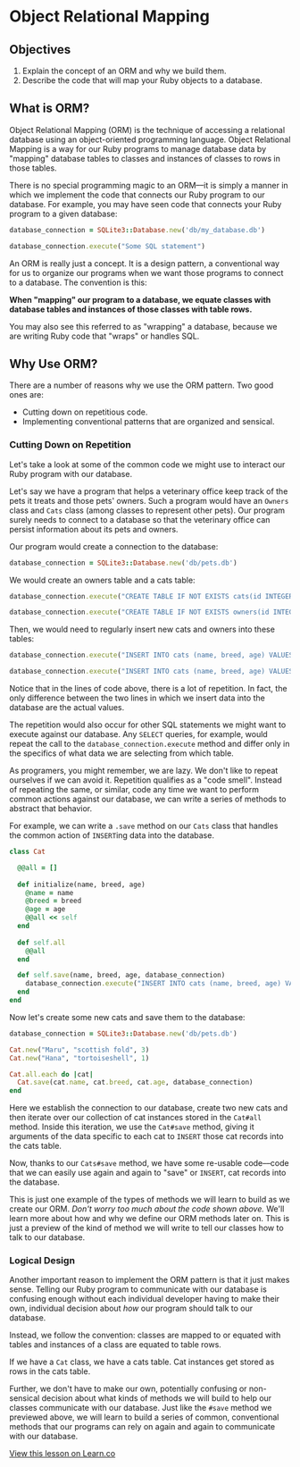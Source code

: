 # Object Relational Mapping

## Objectives

1. Explain the concept of an ORM and why we build them.
2. Describe the code that will map your Ruby objects to a database. 

## What is ORM?

Object Relational Mapping (ORM) is the technique of accessing a relational database using an object-oriented programming language. Object Relational Mapping is a way for our Ruby programs to manage database data by "mapping" database tables to classes and instances of classes to rows in those tables.

There is no special programming magic to an ORM––it is simply a manner in which we implement the code that connects our Ruby program to our database. For example, you may have seen code that connects your Ruby program to a given database:

```ruby
database_connection = SQLite3::Database.new('db/my_database.db')

database_connection.execute("Some SQL statement")
```

An ORM is really just a concept. It is a design pattern, a conventional way for us to organize our programs when we want those programs to connect to a database. The convention is this:

**When "mapping" our program to a database, we equate classes with database tables and instances of those classes with table rows.**

You may also see this referred to as "wrapping" a database, because we are writing Ruby code that "wraps" or handles SQL. 

## Why Use ORM?

There are a number of reasons why we use the ORM pattern. Two good ones are:

* Cutting down on repetitious code. 
* Implementing conventional patterns that are organized and sensical. 

### Cutting Down on Repetition

Let's take a look at some of the common code we might use to interact our Ruby program with our database.

Let's say we have a program that helps a veterinary office keep track of the pets it treats and those pets' owners. Such a program would have an `Owners` class and `Cats` class (among classes to represent other pets). Our program surely needs to connect to a database so that the veterinary office can persist information about its pets and owners. 

Our program would create a connection to the database:

```ruby
database_connection = SQLite3::Database.new('db/pets.db')
```

We would create an owners table and a cats table:

```ruby
database_connection.execute("CREATE TABLE IF NOT EXISTS cats(id INTEGER PRIMARY KEY, name TEXT, breed TEXT, age INTEGER)")

database_connection.execute("CREATE TABLE IF NOT EXISTS owners(id INTEGER PRIMARY KEY, name TEXT)")
```

Then, we would need to regularly insert new cats and owners into these tables:

```ruby
database_connection.execute("INSERT INTO cats (name, breed, age) VALUES ('Maru', 'scottish fold', 3)")

database_connection.execute("INSERT INTO cats (name, breed, age) VALUES ('Hana', 'tortoiseshell', 1)")
```

Notice that in the lines of code above, there is a lot of repetition. In fact, the only difference between the two lines in which we insert data into the database are the actual values. 

The repetition would also occur for other SQL statements we might want to execute against our database. Any `SELECT` queries, for example, would repeat the call to the `database_connection.execute` method and differ only in the specifics of what data we are selecting from which table. 

As programers, you might remember, we are lazy. We don't like to repeat ourselves if we can avoid it. Repetition qualifies as a "code smell". Instead of repeating the same, or similar, code any time we want to perform common actions against our database, we can write a series of methods to abstract that behavior. 

For example, we can write a `.save` method on our `Cats` class that handles the common action of `INSERT`ing data into the database. 

```ruby
class Cat

  @@all = []
  
  def initialize(name, breed, age)
    @name = name
    @breed = breed
    @age = age
    @@all << self
  end
  
  def self.all
    @@all
  end

  def self.save(name, breed, age, database_connection)
    database_connection.execute("INSERT INTO cats (name, breed, age) VALUES (name, breed, age)")
  end
end
```

Now let's create some new cats and save them to the database:

```ruby
database_connection = SQLite3::Database.new('db/pets.db')

Cat.new("Maru", "scottish fold", 3)
Cat.new("Hana", "tortoiseshell", 1)

Cat.all.each do |cat|
  Cat.save(cat.name, cat.breed, cat.age, database_connection)
end
```

Here we establish the connection to our database, create two new cats and then iterate over our collection of cat instances stored in the `Cat#all` method. Inside this iteration, we use the `Cat#save` method, giving it arguments of the data specific to each cat to `INSERT` those cat records into the cats table. 

Now, thanks to our `Cats#save` method, we have some re-usable code––code that we can easily use again and again to "save" or `INSERT`, cat records into the database. 

This is just one example of the types of methods we will learn to build as we create our ORM. *Don't worry too much about the code shown above.* We'll learn more about how and why we define our ORM methods later on. This is just a preview of the kind of method we will write to tell our classes how to talk to our database.

### Logical Design 

Another important reason to implement the ORM pattern is that it just makes sense. Telling our Ruby program to communicate with our database is confusing enough without each individual developer having to make their own, individual decision about *how* our program should talk to our database. 

Instead, we follow the convention: classes are mapped to or equated with tables and instances of a class are equated to table rows. 

If we have a `Cat` class, we have a cats table. Cat instances get stored as rows in the cats table. 

Further, we don't have to make our own, potentially confusing or non-sensical decision about what kinds of methods we will build to help our classes communicate with our database. Just like the `#save` method we previewed above, we will learn to build a series of common, conventional methods that our programs can rely on again and again to communicate with our database. 

<a href='https://learn.co/lessons/ruby-orm' data-visibility='hidden'>View this lesson on Learn.co</a>
